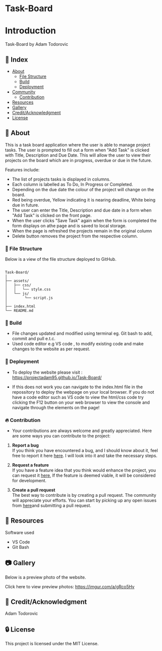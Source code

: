 # Task-Board

# Introduction
 
 Task-Board by Adam Todorovic


## :ledger: Index

- [About](#beginner-about)
  - [File Structure](#file_folder-file-structure)
  - [Build](#hammer-build)  
  - [Deployment](#rocket-deployment)  
- [Community](#cherry_blossom-community)
  - [Contribution](#fire-contribution)
- [Resources](#page_facing_up-resources)
- [Gallery](#camera-gallery)
- [Credit/Acknowledgment](#star2-creditacknowledgment)
- [License](#lock-license)

##  :beginner: About

This is a task board application where the user is able to manage project tasks. 
The user is prompted to fill out a form when "Add Task" is clicked with Title, Description and Due Date. 
This will allow the user to view their projects on the board which are in progress, overdue or due in the future.

Features include:
- The list of projects tasks is displayed in columns.
- Each column is labelled as To Do, In Progress or Completed.
- Depending on the due date the colour of the project will change on the board.
- Red being overdue, Yellow indicating it is nearing deadline, White being due in future.
- The user can enter the Title, Description and due date in a form when "Add Task" is clicked on the front page.
- When the user clicks "Save Task" again when the form is completed the form displays on athe page and is saved to local storage.
- When the page is refreshed the projects remain in the original column
- Delete button removes the project from the respective column.

###  :file_folder: File Structure
Below is a view of the file structure deployed to GitHub.

```plaintext

Task-Board/
│
├── assets/
│   ├── css/
│   │   └── style.css
│   └── js/
│        └── script.js
│
├── index.html
└── README.md

```

###  :hammer: Build

- File changes updated and modified using terminal eg. Git bash to add, commit and pull e.t.c.
- Used code editor e.g VS code , to modify existing code and make changes to the website as per request.


### :rocket: Deployment

- To deploy the website please visit : https://projectadam95.github.io/Task-Board/

- If this does not work you can navigate to the index.html file in the repossitory to deploy the webpage on your local browser. If you do not have a code editor such as VS code to view the html/css code try clicking the F12 button on your web browser to view the console and navigate through the elements on the page!

 ###  :fire: Contribution

 - Your contributions are always welcome and greatly appreciated. Here are some ways you can contribute to the project:

 1. **Report a bug** <br>
 If you think you have encountered a bug, and I should know about it, feel free to report it here [here](https://github.com/ProjectAdam95/Task-Board/issues). I will look into it and take the necessary steps.
 
 2. **Request a feature** <br>
 If you have a feature idea that you think would enhance the project, you can request it [here](https://github.com/ProjectAdam95/Task-Board/issues), If the feature is deemed viable, it will be considered for development. 

 3. **Create a pull request** <br>
 The best way to contribute is by creating a pull request. The community will appreciate your efforts. You can start by picking up any open issues from [here](https://github.com/ProjectAdam95/Task-Board/issues)and submitting a pull request.

##  :page_facing_up: Resources
Software used
- VS Code
- Git Bash

##  :camera: Gallery
Below is a preview photo of the website.

Click here to view preview photos: https://imgur.com/a/gRco5Hv




## :star2: Credit/Acknowledgment
Adam Todorovic

##  :lock: License
This project is licensed under the MIT License.